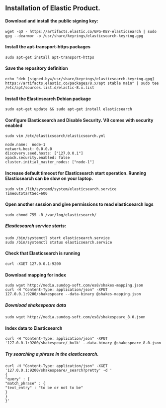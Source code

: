 ## Installation of Elastic Product.



#### Download and install the public signing key:

```wget -qO - https://artifacts.elastic.co/GPG-KEY-elasticsearch | sudo gpg --dearmor -o /usr/share/keyrings/elasticsearch-keyring.gpg```


#### Install the apt-transport-https packages

```sudo apt-get install apt-transport-https```

#### Save the repository definition

```echo "deb [signed-by=/usr/share/keyrings/elasticsearch-keyring.gpg] https://artifacts.elastic.co/packages/8.x/apt stable main" | sudo tee /etc/apt/sources.list.d/elastic-8.x.list```


#### Install the Elasticsearch Debian package

```sudo apt-get update && sudo apt-get install elasticsearch```


#### Configure Elasticsearch and Disable Security. V8 comes with security enabled
```
sudo vim /etc/elasticsearch/elasticsearch.yml

node.name:  node-1
network.host: 0.0.0.0
discovery.seed.hosts: ["127.0.0.1"]
xpack.security.enabled: false
cluster.initial_master_nodes: ["node-1"]
```

#### Increase default timeout for Elasticsearch start operation. Running Elasticsearch can be slow on your laptop. 

```
sudo vim /lib/systemd/system/elasticsearch.service
TimeoutStartSec=600
```
#### Open another session and give permissions to read elasticsearch logs

```
sudo chmod 755 -R /var/log/elasticsearch/
```

##### Elasticsearch service starts:
```
sudo /bin/systemctl start elasticsearch.service
sudo /bin/systemctl status elasticsearch.service
```

#### Check that Elasticsearch is running
```
curl -XGET 127.0.0.1:9200
```


#### Download mapping for index
```
sudo wget http://media.sundog-soft.com/es8/shakes-mapping.json
curl -H "Content-Type: application/json" -XPUT 127.0.0.1:9200/shakespeare --data-binary @shakes-mapping.json
```

##### Download shakespeare data
```sudo wget http://media.sundog-soft.com/es8/shakespeare_8.0.json```

#### Index data to Elasticsearch
```curl -H "Content-Type: application/json" -XPUT '127.0.0.1:9200/shakespeare/_bulk' --data-binary @shakespeare_8.0.json```

##### Try searching a phrase in the elasticsearch.
```
curl -H "Content-Type: application/json" -XGET '127.0.0.1:9200/shakespeare/_search?pretty' -d '
{
"query" : {
"match_phrase" : {
"text_entry" : "to be or not to be"
}
}
}'
```
